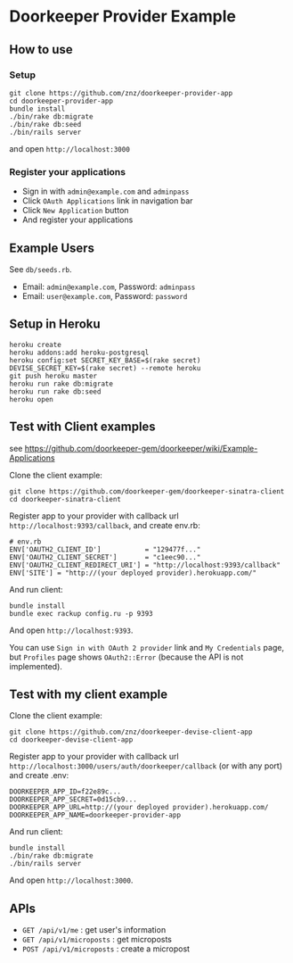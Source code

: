 # Doorkeeper Provider Example

## How to use

### Setup

    git clone https://github.com/znz/doorkeeper-provider-app
    cd doorkeeper-provider-app
    bundle install
    ./bin/rake db:migrate
    ./bin/rake db:seed
    ./bin/rails server

and open `http://localhost:3000`

### Register your applications

- Sign in with `admin@example.com` and `adminpass`
- Click `OAuth Applications` link in navigation bar
- Click `New Application` button
- And register your applications

## Example Users

See `db/seeds.rb`.

- Email: `admin@example.com`,
  Password: `adminpass`
- Email: `user@example.com`,
  Password: `password`

## Setup in Heroku

    heroku create
    heroku addons:add heroku-postgresql
    heroku config:set SECRET_KEY_BASE=$(rake secret) DEVISE_SECRET_KEY=$(rake secret) --remote heroku
    git push heroku master
    heroku run rake db:migrate
    heroku run rake db:seed
    heroku open

## Test with Client examples

see https://github.com/doorkeeper-gem/doorkeeper/wiki/Example-Applications

Clone the client example:

    git clone https://github.com/doorkeeper-gem/doorkeeper-sinatra-client
    cd doorkeeper-sinatra-client

Register app to your provider with callback url `http://localhost:9393/callback`,
and create env.rb:

    # env.rb
    ENV['OAUTH2_CLIENT_ID']           = "129477f..."
    ENV['OAUTH2_CLIENT_SECRET']       = "c1eec90..."
    ENV['OAUTH2_CLIENT_REDIRECT_URI'] = "http://localhost:9393/callback"
    ENV['SITE'] = "http://(your deployed provider).herokuapp.com/"

And run client:

    bundle install
	bundle exec rackup config.ru -p 9393

And open `http://localhost:9393`.

You can use `Sign in with OAuth 2 provider` link and `My Credentials` page,
but `Profiles` page shows `OAuth2::Error` (because the API is not implemented).

## Test with my client example

Clone the client example:

    git clone https://github.com/znz/doorkeeper-devise-client-app
    cd doorkeeper-devise-client-app

Register app to your provider with callback url `http://localhost:3000/users/auth/doorkeeper/callback` (or with any port)
and create .env:

    DOORKEEPER_APP_ID=f22e89c...
    DOORKEEPER_APP_SECRET=0d15cb9...
    DOORKEEPER_APP_URL=http://(your deployed provider).herokuapp.com/
    DOORKEEPER_APP_NAME=doorkeeper-provider-app

And run client:

    bundle install
    ./bin/rake db:migrate
	./bin/rails server

And open `http://localhost:3000`.

## APIs

- `GET /api/v1/me` : get user's information
- `GET /api/v1/microposts` : get microposts
- `POST /api/v1/microposts` : create a micropost
